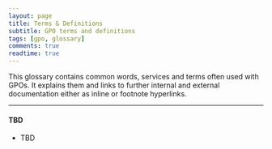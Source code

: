 ```yaml
---
layout: page
title: Terms & Definitions
subtitle: GPO terms and definitions
tags: [gpo, glossary]
comments: true
readtime: true
---
```

This glossary contains common words, services and terms often used with GPOs. It explains them and links to further internal and external documentation either as inline or footnote hyperlinks.

---
#### **TBD**
* TBD
